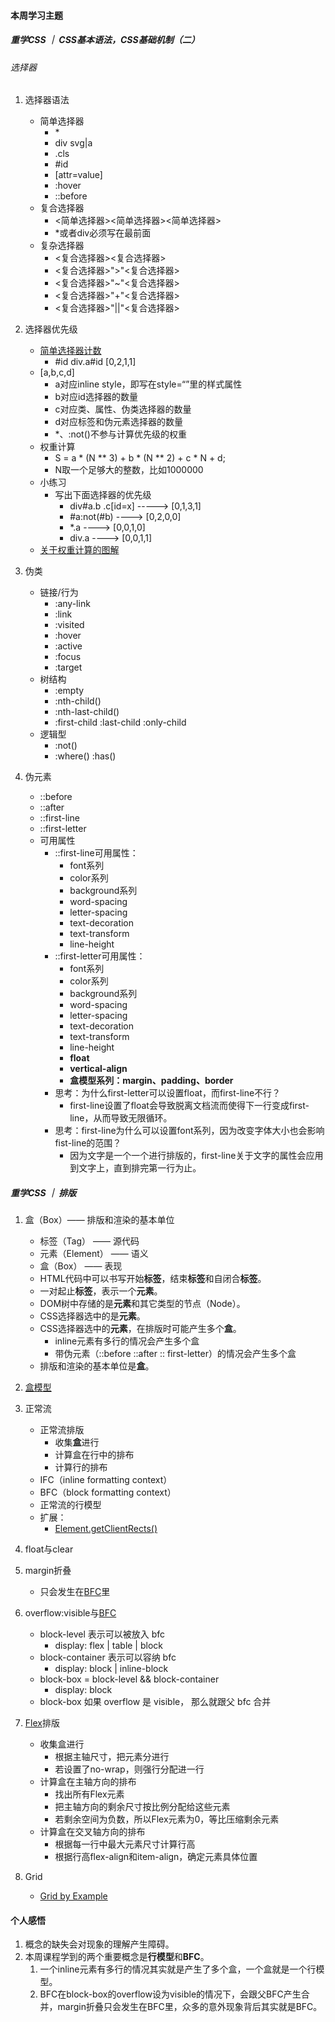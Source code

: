 #### 本周学习主题

##### 重学CSS ｜ CSS基本语法，CSS基础机制（二）

###### 选择器

1. 选择器语法
    * 简单选择器
        * \*
        * div svg|a
        * .cls
        * #id
        * [attr=value]
        * :hover
        * ::before
    * 复合选择器
        * <简单选择器><简单选择器><简单选择器>
        * *或者div必须写在最前面
    * 复杂选择器
        * <复合选择器><sp><复合选择器>
        * <复合选择器>">"<复合选择器>
        * <复合选择器>"~"<复合选择器>
        * <复合选择器>"+"<复合选择器>
        * <复合选择器>"||"<复合选择器>

2. 选择器优先级
    * [简单选择器计数](https://drafts.csswg.org/selectors-3/#specificity)
        * #id div.a#id    [0,2,1,1]
    * [a,b,c,d]
        * a对应inline style，即写在style=“”里的样式属性
        * b对应id选择器的数量
        * c对应类、属性、伪类选择器的数量
        * d对应标签和伪元素选择器的数量
        * *、:not()不参与计算优先级的权重
    * 权重计算
        * S = a * (N ** 3) + b * (N ** 2) + c * N + d;
        * N取一个足够大的整数，比如1000000
    * 小练习
        * 写出下面选择器的优先级
            * div#a.b .c[id=x] -----> [0,1,3,1]
            * #a:not(#b) ----> [0,2,0,0]
            * *.a ----> [0,0,1,0]
            * div.a ----> [0,0,1,1]
    * [关于权重计算的图解](https://specifishity.com/)

3. 伪类
    * 链接/行为
        * :any-link
        * :link
        * :visited
        * :hover
        * :active
        * :focus
        * :target
    * 树结构
        * :empty
        * :nth-child()
        * :nth-last-child()
        * :first-child :last-child :only-child
    * 逻辑型
        * :not()
        * :where() :has()

4. 伪元素
    * ::before
    * ::after
    * ::first-line
    * ::first-letter
    * 可用属性
        * ::first-line可用属性：
            * font系列
            * color系列
            * background系列
            * word-spacing
            * letter-spacing
            * text-decoration
            * text-transform
            * line-height
        * ::first-letter可用属性：
            * font系列
            * color系列
            * background系列
            * word-spacing
            * letter-spacing
            * text-decoration
            * text-transform
            * line-height
            * **float**
            * **vertical-align**
            * **盒模型系列：margin、padding、border**
        * 思考：为什么first-letter可以设置float，而first-line不行？
            * first-line设置了float会导致脱离文档流而使得下一行变成first-line，从而导致无限循环。
        * 思考：first-line为什么可以设置font系列，因为改变字体大小也会影响fist-line的范围？
            * 因为文字是一个一个进行排版的，first-line关于文字的属性会应用到文字上，直到排完第一行为止。


##### 重学CSS ｜ 排版

1. 盒（Box）—— 排版和渲染的基本单位
    * 标签（Tag） —— 源代码
    * 元素（Element） —— 语义
    * 盒（Box） —— 表现
    * HTML代码中可以书写开始**标签**，结束**标签**和自闭合**标签**。
    * 一对起止**标签**，表示一个**元素**。
    * DOM树中存储的是**元素**和其它类型的节点（Node）。
    * CSS选择器选中的是**元素**。
    * CSS选择器选中的**元素**，在排版时可能产生多个**盒**。
        * inline元素有多行的情况会产生多个盒
        * 带伪元素（::before ::after :: first-letter）的情况会产生多个盒
    * 排版和渲染的基本单位是**盒**。

2. [盒模型](https://developer.mozilla.org/en-US/docs/Learn/CSS/Building_blocks/The_box_model)

3. 正常流
    * 正常流排版
        * 收集**盒**进行
        * 计算盒在行中的排布
        * 计算行的排布
    * IFC（inline formatting context）
    * BFC（block formatting context）
    * 正常流的行模型
    * 扩展：
        * [Element.getClientRects\(\)](https://developer.mozilla.org/en-US/docs/Web/API/Element/getClientRects)

4. float与clear
5. margin折叠
    * 只会发生在[BFC](https://www.w3.org/TR/CSS21/visuren.html#block-formatting)里
6. overflow:visible与[BFC](https://www.w3.org/TR/CSS21/visuren.html#block-formatting)
    * block-level 表示可以被放入 bfc
        * display: flex | table | block
    * block-container 表示可以容纳 bfc
        * display: block | inline-block
    * block-box = block-level && block-container
        * display: block
    * block-box 如果 overflow 是 visible， 那么就跟父 bfc 合并


7. [Flex](https://www.w3.org/TR/css-flexbox-1/)排版
    * 收集盒进行
        * 根据主轴尺寸，把元素分进行
        * 若设置了no-wrap，则强行分配进一行
    * 计算盒在主轴方向的排布
        * 找出所有Flex元素
        * 把主轴方向的剩余尺寸按比例分配给这些元素
        * 若剩余空间为负数，所以Flex元素为0，等比压缩剩余元素
    * 计算盒在交叉轴方向的排布
        * 根据每一行中最大元素尺寸计算行高
        * 根据行高flex-align和item-align，确定元素具体位置

8. Grid
    * [Grid by Example](https://gridbyexample.com/examples/)

#### 个人感悟
1. 概念的缺失会对现象的理解产生障碍。
2. 本周课程学到的两个重要概念是**行模型**和**BFC**。
    1. 一个inline元素有多行的情况其实就是产生了多个盒，一个盒就是一个行模型。
    2. BFC在block-box的overflow设为visible的情况下，会跟父BFC产生合并，margin折叠只会发生在BFC里，众多的意外现象背后其实就是BFC。
    